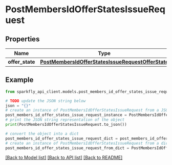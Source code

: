 # PostMembersIdOfferStatesIssueRequest


## Properties

Name | Type | Description | Notes
------------ | ------------- | ------------- | -------------
**offer_state** | [**PostMembersIdOfferStatesIssueRequestOfferState**](PostMembersIdOfferStatesIssueRequestOfferState.md) |  | [optional] 

## Example

```python
from sparkfly_api_client.models.post_members_id_offer_states_issue_request import PostMembersIdOfferStatesIssueRequest

# TODO update the JSON string below
json = "{}"
# create an instance of PostMembersIdOfferStatesIssueRequest from a JSON string
post_members_id_offer_states_issue_request_instance = PostMembersIdOfferStatesIssueRequest.from_json(json)
# print the JSON string representation of the object
print(PostMembersIdOfferStatesIssueRequest.to_json())

# convert the object into a dict
post_members_id_offer_states_issue_request_dict = post_members_id_offer_states_issue_request_instance.to_dict()
# create an instance of PostMembersIdOfferStatesIssueRequest from a dict
post_members_id_offer_states_issue_request_from_dict = PostMembersIdOfferStatesIssueRequest.from_dict(post_members_id_offer_states_issue_request_dict)
```
[[Back to Model list]](../README.md#documentation-for-models) [[Back to API list]](../README.md#documentation-for-api-endpoints) [[Back to README]](../README.md)


